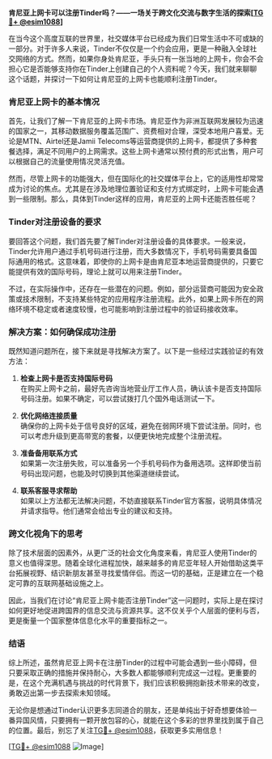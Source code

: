 **肯尼亚上网卡可以注册Tinder吗？——一场关于跨文化交流与数字生活的探索[[TG💪+ @esim1088](https://t.me/s/esim1088)]**

在当今这个高度互联的世界里，社交媒体平台已经成为我们日常生活中不可或缺的一部分。对于许多人来说，Tinder不仅仅是一个约会应用，更是一种融入全球社交网络的方式。然而，如果你身处肯尼亚，手头只有一张当地的上网卡，你会不会担心它是否能够支持你在Tinder上创建自己的个人资料呢？今天，我们就来聊聊这个话题，并探讨一下如何让肯尼亚的上网卡也能顺利注册Tinder。

### 肯尼亚上网卡的基本情况

首先，让我们了解一下肯尼亚的上网卡市场。肯尼亚作为非洲互联网发展较为迅速的国家之一，其移动数据服务覆盖范围广、资费相对合理，深受本地用户喜爱。无论是MTN、Airtel还是Jamii Telecoms等运营商提供的上网卡，都提供了多种套餐选择，满足不同用户的上网需求。这些上网卡通常以预付费的形式出售，用户可以根据自己的流量使用情况灵活充值。

然而，尽管上网卡的功能强大，但在国际化的社交媒体平台上，它的适用性却常常成为讨论的焦点。尤其是在涉及地理位置验证和支付方式绑定时，上网卡可能会遇到一些限制。那么，具体到Tinder这样的应用，肯尼亚的上网卡还能否胜任呢？

### Tinder对注册设备的要求

要回答这个问题，我们首先要了解Tinder对注册设备的具体要求。一般来说，Tinder允许用户通过手机号码进行注册，而大多数情况下，手机号码需要具备国际通用的格式。这意味着，即使你的上网卡是由肯尼亚本地运营商提供的，只要它能提供有效的国际号码，理论上就可以用来注册Tinder。

不过，在实际操作中，还存在一些潜在的问题。例如，部分运营商可能因为安全政策或技术限制，不支持某些特定的应用程序注册流程。此外，如果上网卡所在的网络环境不稳定或者速度较慢，也可能影响到注册过程中的验证码接收效率。

### 解决方案：如何确保成功注册

既然知道问题所在，接下来就是寻找解决方案了。以下是一些经过实践验证的有效方法：

1. **检查上网卡是否支持国际号码**  
   在购买上网卡之前，最好先咨询当地营业厅工作人员，确认该卡是否支持国际号码注册。如果不确定，可以尝试拨打几个国外电话测试一下。

2. **优化网络连接质量**  
   确保你的上网卡处于信号良好的区域，避免在弱网环境下尝试注册。同时，也可以考虑升级到更高带宽的套餐，以便更快地完成整个注册流程。

3. **准备备用联系方式**  
   如果第一次注册失败，可以准备另一个手机号码作为备用选项。这样即使当前号码出现问题，也能及时切换到其他渠道继续尝试。

4. **联系客服寻求帮助**  
   如果以上方法都无法解决问题，不妨直接联系Tinder官方客服，说明具体情况并请求指导。他们通常会给出专业的建议和支持。

### 跨文化视角下的思考

除了技术层面的因素外，从更广泛的社会文化角度来看，肯尼亚人使用Tinder的意义也值得深思。随着全球化进程加快，越来越多的肯尼亚年轻人开始借助这类平台拓展视野、结识新朋友甚至寻找爱情伴侣。而这一切的基础，正是建立在一个稳定可靠的互联网基础设施之上。

因此，当我们在讨论“肯尼亚上网卡能否注册Tinder”这一问题时，实际上是在探讨如何更好地促进跨国界的信息交流与资源共享。这不仅关乎个人层面的便利与否，更是衡量一个国家整体信息化水平的重要指标之一。

### 结语

综上所述，虽然肯尼亚上网卡在注册Tinder的过程中可能会遇到一些小障碍，但只要采取正确的措施并保持耐心，大多数人都能够顺利完成这一过程。更重要的是，在这个充满机遇与挑战的时代背景下，我们应该积极拥抱新技术带来的改变，勇敢迈出第一步去探索未知领域。

无论你是想通过Tinder认识更多志同道合的朋友，还是单纯出于好奇想要体验一番异国风情，只要拥有一颗开放包容的心，就能在这个多彩的世界里找到属于自己的位置。最后，别忘了关注[TG💪+ @esim1088](https://t.me/s/esim1088)，获取更多实用信息！

[[TG💪+ @esim1088](https://t.me/s/esim1088) ![Image](https://i.postimg.cc/4NQfJmqS/Snipaste-2025-05-13-00-14-12.png)]